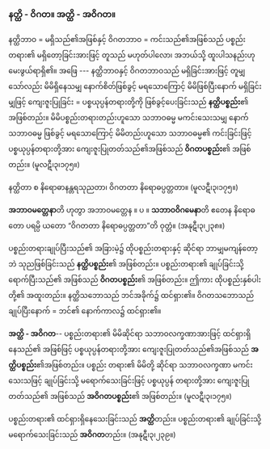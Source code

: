 ### နတ္ထိ - ဝိဂတ။ အတ္ထိ - အဝိဂတ။

နတ္ထိဘာဝ = မရှိသည်၏အဖြစ်နှင့် ဝိဂတဘာဝ = ကင်းသည်၏အဖြစ်သည် ပစ္စည်းတရား၏ မရှိတော့ခြင်းအားဖြင့် တူသည် မဟုတ်ပါလော၊ အဘယ်သို့ ထူးပါသနည်းဟု မေးဖွယ်ရာရှိ၏။ 
အဖြေ --- နတ္ထိဘာဝနှင့် ဝိဂတဘာဝသည် မရှိခြင်းအားဖြင့် တူမျှသော်လည်း မိမိရှိနေသမျှ နောက်စိတ်ဖြစ်ခွင့် မရသောကြောင့် မိမိဖြစ်ပြီးနောက် မရှိခြင်းမျှဖြင့် ကျေးဇူးပြုခြင်း = ပစ္စယုပ္ပန်တရားတို့ကို ဖြစ်ခွင့်ပေးခြင်းသည် **နတ္ထိပစ္စည်း**၏ အဖြစ်တည်း။ 
မိမိပစ္စည်းတရားတည်းဟူသော သဘာဝဓမ္မ မကင်းသေးသမျှ နောက်သဘာဝဓမ္မ ဖြစ်ခွင့် မရသောကြောင့် မိမိတည်းဟူသော သဘာဝဓမ္မ၏ ကင်းခြင်းဖြင့် ပစ္စယုပ္ပန်တရားတို့အား ကျေးဇူးပြုတတ်သည်၏အဖြစ်သည် **ဝိဂတပစ္စည်း**၏ အဖြစ်တည်း။ (မူလဋီ၊၃၊၁၇၅။)

နတ္ထိတာ စ နိရောဓာနန္တရသုညတာ၊ ဝိဂတတာ နိရောဓပ္ပတ္တတာ။ (မူလဋီ၊၃၊၁၇၅။)

**အဘာဝမတ္တေနာ**တိ ဟုတွာ အဘာဝမတ္တေန ။ ပ ။ **သဘာဝဝိဂမေနာ**တိ ဧတေန နိရောဓတော ပရမ္ပိ ယတော “ဝိဂတတာ နိရောဓပ္ပတ္တတာ”တိ ဝုတ္တံ။ (အနုဋီ၊၃၊၂၃၈။)

ပစ္စည်းတရားချုပ်ပြီးသည်၏ အခြားမဲ့၌ ထိုပစ္စည်းတရားနှင့် ဆိုင်ရာ ဘာမျှမကျန်တော့ဘဲ သုညဖြစ်ခြင်းသည် **နတ္ထိပစ္စည်း**၏ အဖြစ်တည်း။ 
ပစ္စည်းတရား၏ ချုပ်ခြင်းသို့ ရောက်ပြီးသည်၏ အဖြစ်သည် **ဝိဂတပစ္စည်း**၏ အဖြစ်တည်း။ 
ဤကား ထိုပစ္စည်းနှစ်ပါးတို့၏ အထူးတည်း။ 
နတ္ထိသဘောသည် ဘင်အခိုက်၌ ထင်ရှား၏။ 
ဝိဂတသဘောသည် ချုပ်ပြီးနောက် = ဘင်၏ နောက်ကာလ၌ ထင်ရှား၏။

**အတ္ထိ - အဝိဂတ**-- ပစ္စည်းတရား၏ မိမိဆိုင်ရာ သဘာဝလက္ခဏာအားဖြင့် ထင်ရှားရှိနေသည်၏ အဖြစ်ဖြင့် ပစ္စယုပ္ပန်တရားတို့အား ကျေးဇူးပြုတတ်သည်၏အဖြစ်သည် **အတ္ထိပစ္စည်း**၏အဖြစ်တည်း။ 
ပစ္စည်း တရား၏ မိမိတို့ ဆိုင်ရာ သဘာဝလက္ခဏာ မကင်းသေးသဖြင့် ချုပ်ခြင်းသို့ မရောက်သေးခြင်းဖြင့် ပစ္စယုပ္ပန် တရားတို့အား ကျေးဇူးပြုတတ်သည်၏ အဖြစ်သည် **အဝိဂတပစ္စည်း**၏ အဖြစ်တည်း။ (မူလဋီ၊၃၊၁၇၅။)

ပစ္စည်းတရား၏ ထင်ရှားရှိနေသေးခြင်းသည် **အတ္ထိ**တည်း။ 
ပစ္စည်းတရား၏ ချုပ်ခြင်းသို့ မရောက်သေးခြင်းသည် **အဝိဂတ**တည်း။ (အနုဋီ၊၃၊၂၃၉။)
